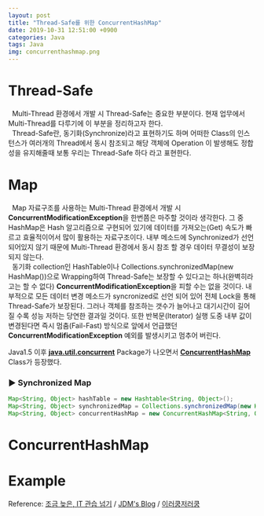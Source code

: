 ```yaml
---
layout: post
title: "Thread-Safe를 위한 ConcurrentHashMap"
date: 2019-10-31 12:51:00 +0900
categories: Java
tags: Java
img: concurrenthashmap.png 
---
```


# Thread-Safe
&nbsp; Multi-Thread 환경에서 개발 시 Thread-Safe는 중요한 부분이다. 현재 업무에서 Multi-Thread를 다루기에 이 부분을 정리하고자 한다.<br>
&nbsp; Thread-Safe란, 동기화(Synchronize)라고 표현하기도 하며 어떠한 Class의 인스턴스가 여러개의 Thread에서 동시 참조되고 해당 객체에 Operation 이 발생해도 정합성을 유지해줄때 보통 우리는 Thread-Safe 하다 라고 표현한다.

# Map
&nbsp; Map 자료구조를 사용하는 Multi-Thread 환경에서 개발 시  **ConcurrentModificationException**을 한번쯤은 마주할 것이라 생각한다. 
그 중 HashMap은 Hash 알고리즘으로 구현되어 있기에 데이터를 가져오는(Get) 속도가 빠르고 효율적이어서 많이 활용하는 자료구조이다. 
 내부 메소드에 Synchronized가 선언 되어있지 않기 때문에  Multi-Thread 환경에서 동시 참조 할 경우 데이터 무결성이 보장되지 않는다.<br> 
&nbsp; 동기화 collection인 HashTable이나 Collections.synchronizedMap(new HashMap())으로 Wrapping하여 Thread-Safe는 보장할 수 있다고는 하나(완벽히라고는 할 수 없다) **ConcurrentModificationException**을 피할 수는 없을 것이다.
내부적으로 모든 데이터 변경 메소드가 syncronized로 선언 되어 있어 전체 Lock을 통해 Thread-Safe가 보장된다. 그러나 객체를 참조하는 갯수가 늘어나고 대기시간이 길어질 수록 성능 저하는 당연한 결과일 것이다. 
또한 반복문(Iterator) 실행 도중 내부 값이 변경된다면 즉시 멈춤(Fail-Fast) 방식으로 앞에서 언급했던 **ConcurrentModificationException** 예외를 발생시키고 멈추어 버린다.



 Java1.5 이후 **[java.util.concurrent](https://docs.oracle.com/javase/8/docs/api/index.html?java/util/concurrent/package-summary.html)** Package가 나오면서 **[ConcurrentHashMap](https://docs.oracle.com/javase/8/docs/api/java/util/concurrent/ConcurrentHashMap.html)** Class가 등장했다.

### ▶ Synchronized Map
```java
Map<String, Object> hashTable = new Hashtable<String, Object>();
Map<String, Object> synchronizedMap = Collections.synchronizedMap(new HashMap<String, Object>());
Map<String, Object> concurrentHashMap = new ConcurrentHashMap<String, Object>();
```

# ConcurrentHashMap

<!--
iframely 이용한 gist 코드 
<div class="iframely-embed">
	<div class="iframely-responsive" style="padding-bottom: 56.2493%;">
		<a href="https://gist.github.com/hboseong/a8b642ae38fde033e109880b620c19dd" data-iframely-url="//cdn.iframe.ly/LMmmroc"></a>
	</div>
</div>
<script async src="//cdn.iframe.ly/embed.js" charset="utf-8"></script>
--> 

# Example
Reference: [조금 늦은, IT 관습 넘기](http://blog.breakingthat.com/2019/04/04/java-collection-map-concurrenthashmap) / [JDM's Blog](https://jdm.kr/blog/197)  / [이러쿵저러쿵](https://ooz.co.kr/71)

